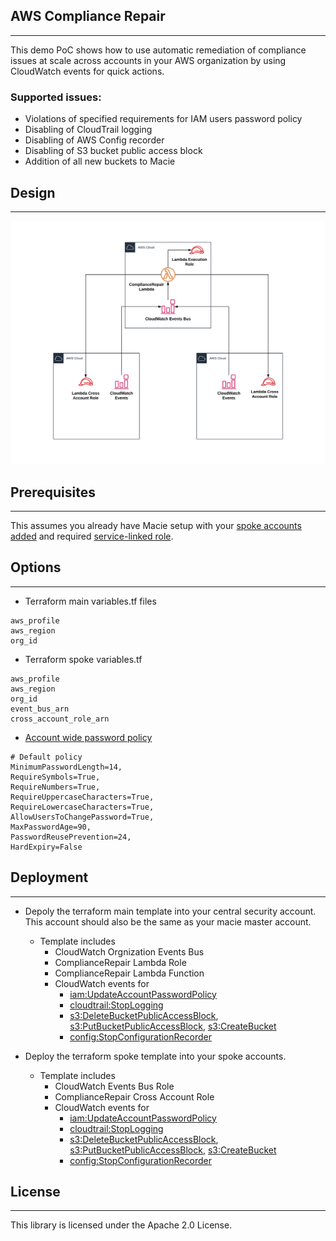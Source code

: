 ## AWS Compliance Repair
---
This demo PoC shows how to use automatic remediation of compliance issues at scale across accounts in your AWS organization by using CloudWatch events for quick actions.

### Supported issues:
* Violations of specified requirements for IAM users password policy
* Disabling of CloudTrail logging
* Disabling of AWS Config recorder
* Disabling of S3 bucket public access block
* Addition of all new buckets to Macie

## Design
---
![Design](img/compliance-repair.png)

## Prerequisites
---
This assumes you already have Macie setup with your [spoke accounts added](https://docs.aws.amazon.com/macie/latest/userguide/macie-integration.html) and required [service-linked role](https://docs.aws.amazon.com/macie/latest/userguide/using-service-linked-roles.html#create-slr).


## Options
---
* Terraform main variables.tf files
```
aws_profile
aws_region
org_id
```
* Terraform spoke variables.tf
```
aws_profile
aws_region
org_id
event_bus_arn
cross_account_role_arn
```
* [Account wide password policy](https://github.com/kbcaleb/compliance-repair/blob/master/main/lambda_function.py#L86-L98)
```
# Default policy
MinimumPasswordLength=14,
RequireSymbols=True,
RequireNumbers=True,
RequireUppercaseCharacters=True,
RequireLowercaseCharacters=True,
AllowUsersToChangePassword=True,
MaxPasswordAge=90,
PasswordReusePrevention=24,
HardExpiry=False
```

## Deployment
---
* Depoly the terraform main template into your central security account. This account should also be the same as your macie master account.
  * Template includes
    * CloudWatch Orgnization Events Bus
    * ComplianceRepair Lambda Role
    * ComplianceRepair Lambda Function
    * CloudWatch events for
      * [iam:UpdateAccountPasswordPolicy](https://docs.aws.amazon.com/IAM/latest/APIReference/API_UpdateAccountPasswordPolicy.html)
      * [cloudtrail:StopLogging](https://docs.aws.amazon.com/awscloudtrail/latest/APIReference/API_StopLogging.html)
      * [s3:DeleteBucketPublicAccessBlock](https://docs.amazonaws.cn/en_us/AmazonS3/latest/API/API_DeletePublicAccessBlock.html), [s3:PutBucketPublicAccessBlock](https://docs.amazonaws.cn/en_us/AmazonS3/latest/API/API_PutPublicAccessBlock.html), [s3:CreateBucket](https://docs.amazonaws.cn/en_us/AmazonS3/latest/API/API_CreateBucket.html)
      * [config:StopConfigurationRecorder](https://docs.aws.amazon.com/config/latest/APIReference/API_StopConfigurationRecorder.html)

* Deploy the terraform spoke template into your spoke accounts.
  * Template includes
    * CloudWatch Events Bus Role
    * ComplianceRepair Cross Account Role
    * CloudWatch events for
      * [iam:UpdateAccountPasswordPolicy](https://docs.aws.amazon.com/IAM/latest/APIReference/API_UpdateAccountPasswordPolicy.html)
      * [cloudtrail:StopLogging](https://docs.aws.amazon.com/awscloudtrail/latest/APIReference/API_StopLogging.html)
      * [s3:DeleteBucketPublicAccessBlock](https://docs.amazonaws.cn/en_us/AmazonS3/latest/API/API_DeletePublicAccessBlock.html), [s3:PutBucketPublicAccessBlock](https://docs.amazonaws.cn/en_us/AmazonS3/latest/API/API_PutPublicAccessBlock.html), [s3:CreateBucket](https://docs.amazonaws.cn/en_us/AmazonS3/latest/API/API_CreateBucket.html)
      * [config:StopConfigurationRecorder](https://docs.aws.amazon.com/config/latest/APIReference/API_StopConfigurationRecorder.html)

## License
---
This library is licensed under the Apache 2.0 License.